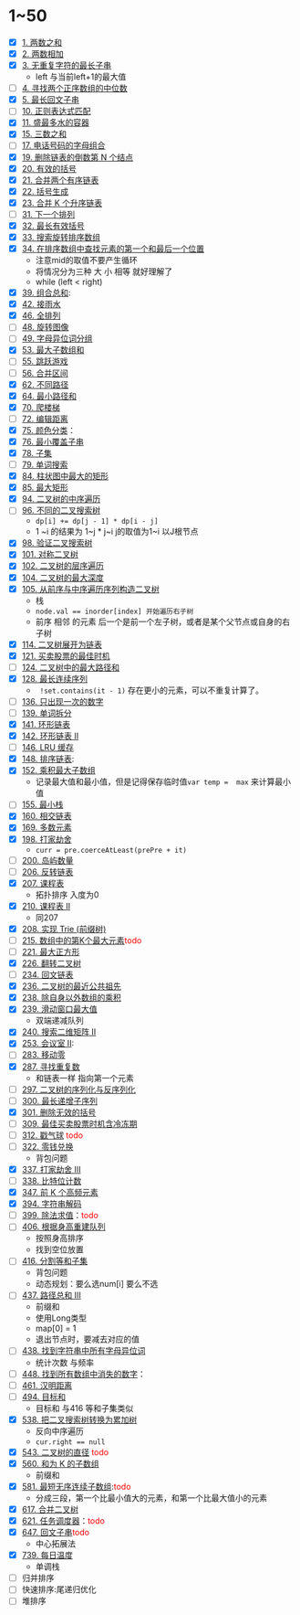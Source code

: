 # 1~50
- [x] [1. 两数之和](https://leetcode.cn/problems/two-sum/?envType=featured-list&envId=2cktkvj)
- [x] [2. 两数相加](https://leetcode.cn/problems/add-two-numbers/?envType=featured-list&envId=2cktkvj) 
- [x] [3. 无重复字符的最长子串](https://leetcode.cn/problems/longest-substring-without-repeating-characters/?envType=featured-list&envId=2cktkvj)
	- left 与当前left+1的最大值
- [ ] [4. 寻找两个正序数组的中位数](https://leetcode.cn/problems/median-of-two-sorted-arrays/?envType=featured-list&envId=2cktkvj)
- [x] [5. 最长回文子串](https://leetcode.cn/problems/longest-palindromic-substring/?envType=featured-list&envId=2cktkvj) 
- [ ] [10. 正则表达式匹配](https://leetcode.cn/problems/regular-expression-matching/?envType=featured-list&envId=2cktkvj)
- [x] [11. 盛最多水的容器](https://leetcode.cn/problems/container-with-most-water/?envType=featured-list&envId=2cktkvj)
- [x] [15. 三数之和](https://leetcode.cn/problems/3sum/?envType=featured-list&envId=2cktkvj)
- [ ] [17. 电话号码的字母组合](https://leetcode.cn/problems/letter-combinations-of-a-phone-number/?envType=featured-list&envId=2cktkvj)
- [x] [19. 删除链表的倒数第 N 个结点](https://leetcode.cn/problems/remove-nth-node-from-end-of-list/?envType=featured-list&envId=2cktkvj)
- [x] [20. 有效的括号](https://leetcode.cn/problems/valid-parentheses/?envType=featured-list&envId=2cktkvj)
- [x] [21. 合并两个有序链表](https://leetcode.cn/problems/merge-two-sorted-lists/?envType=featured-list&envId=2cktkvj)
- [x] [22. 括号生成](https://leetcode.cn/problems/generate-parentheses/?envType=featured-list&envId=2cktkvj)
- [x] [23. 合并 K 个升序链表](https://leetcode.cn/problems/merge-k-sorted-lists/?envType=featured-list&envId=2cktkvj)
- [ ] [31. 下一个排列](https://leetcode.cn/problems/next-permutation/?envType=featured-list&envId=2cktkvj)
- [x] [32. 最长有效括号](https://leetcode.cn/problems/longest-valid-parentheses/?envType=featured-list&envId=2cktkvj)
- [x] [33. 搜索旋转排序数组](https://leetcode.cn/problems/search-in-rotated-sorted-array/?envType=featured-list&envId=2cktkvj)
- [x] [34. 在排序数组中查找元素的第一个和最后一个位置](https://leetcode.cn/problems/find-first-and-last-position-of-element-in-sorted-array/?envType=featured-list&envId=2cktkvj) 
	- 注意mid的取值不要产生循环
	- 将情况分为三种 大 小 相等 就好理解了
	- while (left < right)
- [x] [39. 组合总和](https://leetcode.cn/problems/combination-sum/?envType=featured-list&envId=2cktkvj): 
- [x] [42. 接雨水](https://leetcode.cn/problems/trapping-rain-water/?envType=featured-list&envId=2cktkvj)
- [x] [46. 全排列](https://leetcode.cn/problems/permutations/?envType=featured-list&envId=2cktkvj)
- [ ] [48. 旋转图像](https://leetcode.cn/problems/rotate-image/?envType=featured-list&envId=2cktkvj)
- [ ] [49. 字母异位词分组](https://leetcode.cn/problems/group-anagrams/?envType=featured-list&envId=2cktkvj)
- [x] [53. 最大子数组和](https://leetcode.cn/problems/maximum-subarray/?envType=featured-list&envId=2cktkvj) 
- [ ] [55. 跳跃游戏](https://leetcode.cn/problems/jump-game/?envType=featured-list&envId=2cktkvj)
- [ ] [56. 合并区间](https://leetcode.cn/problems/merge-intervals/?envType=featured-list&envId=2cktkvj)
- [x] [62. 不同路径](https://leetcode.cn/problems/unique-paths/?envType=featured-list&envId=2cktkvj)
- [x] [64. 最小路径和](https://leetcode.cn/problems/minimum-path-sum/?envType=featured-list&envId=2cktkvj)
- [x] [70. 爬楼梯](https://leetcode.cn/problems/climbing-stairs/?envType=featured-list&envId=2cktkvj)
- [ ] [72. 编辑距离](https://leetcode.cn/problems/edit-distance/?envType=featured-list&envId=2cktkvj)
- [x] [75. 颜色分类](https://leetcode.cn/problems/sort-colors/?envType=featured-list&envId=2cktkvj)：
- [x] [76. 最小覆盖子串](https://leetcode.cn/problems/minimum-window-substring/?envType=featured-list&envId=2cktkvj)
- [x] [78. 子集](https://leetcode.cn/problems/subsets/?envType=featured-list&envId=2cktkvj)
- [ ] [79. 单词搜索](https://leetcode.cn/problems/word-search/?envType=featured-list&envId=2cktkvj)
- [x] [84. 柱状图中最大的矩形](https://leetcode.cn/problems/largest-rectangle-in-histogram/?envType=featured-list&envId=2cktkvj)
- [x] [85. 最大矩形](https://leetcode.cn/problems/maximal-rectangle/?envType=featured-list&envId=2cktkvj)
- [x] [94. 二叉树的中序遍历](https://leetcode.cn/problems/binary-tree-inorder-traversal/?envType=featured-list&envId=2cktkvj)
- [ ] [96. 不同的二叉搜索树](https://leetcode.cn/problems/unique-binary-search-trees/?envType=featured-list&envId=2cktkvj)
	-  `dp[i] += dp[j - 1] * dp[i - j]`
	-  1 ~i  的结果为 1~j * j~i  j的取值为1~i  以J根节点
- [x] [98. 验证二叉搜索树](https://leetcode.cn/problems/validate-binary-search-tree/?envType=featured-list&envId=2cktkvj)
- [x] [101. 对称二叉树](https://leetcode.cn/problems/symmetric-tree/?envType=featured-list&envId=2cktkvj)
- [x] [102. 二叉树的层序遍历](https://leetcode.cn/problems/binary-tree-level-order-traversal/?envType=featured-list&envId=2cktkvj)
- [x] [104. 二叉树的最大深度](https://leetcode.cn/problems/maximum-depth-of-binary-tree/?envType=featured-list&envId=2cktkvj)
- [x] [105. 从前序与中序遍历序列构造二叉树](https://leetcode.cn/problems/construct-binary-tree-from-preorder-and-inorder-traversal/?envType=featured-list&envId=2cktkvj)
	- 栈
	- `node.val == inorder[index] 开始遍历右子树`
	- 前序 相邻 的元素 后一个是前一个左子树，或者是某个父节点或自身的右子树
- [x] [114. 二叉树展开为链表](https://leetcode.cn/problems/flatten-binary-tree-to-linked-list/?envType=featured-list&envId=2cktkvj) 
- [x] [121. 买卖股票的最佳时机](https://leetcode.cn/problems/best-time-to-buy-and-sell-stock/?envType=featured-list&envId=2cktkvj)
- [ ] [124. 二叉树中的最大路径和](https://leetcode.cn/problems/binary-tree-maximum-path-sum/?envType=featured-list&envId=2cktkvj)
- [x] [128. 最长连续序列](https://leetcode.cn/problems/longest-consecutive-sequence/?envType=featured-list&envId=2cktkvj)
	- ` !set.contains(it - 1)`  存在更小的元素，可以不重复计算了。
- [ ] [136. 只出现一次的数字](https://leetcode.cn/problems/single-number/?envType=featured-list&envId=2cktkvj)
- [ ] [139. 单词拆分](https://leetcode.cn/problems/word-break/?envType=featured-list&envId=2cktkvj)
- [x] [141. 环形链表](https://leetcode.cn/problems/linked-list-cycle/?envType=featured-list&envId=2cktkvj)
- [x] [142. 环形链表 II](https://leetcode.cn/problems/linked-list-cycle-ii/?envType=featured-list&envId=2cktkvj)
- [ ] [146. LRU 缓存](https://leetcode.cn/problems/lru-cache/?envType=featured-list&envId=2cktkvj)
- [x] [148. 排序链表](https://leetcode.cn/problems/sort-list/?envType=featured-list&envId=2cktkvj):
- [x] [152. 乘积最大子数组](https://leetcode.cn/problems/maximum-product-subarray/?envType=featured-list&envId=2cktkvj)
	-  记录最大值和最小值，但是记得保存临时值`var temp =  max` 来计算最小值
- [ ] [155. 最小栈](https://leetcode.cn/problems/min-stack/?envType=featured-list&envId=2cktkvj)
- [x] [160. 相交链表](https://leetcode.cn/problems/intersection-of-two-linked-lists/?envType=featured-list&envId=2cktkvj)
- [x] [169. 多数元素](https://leetcode.cn/problems/majority-element/?envType=featured-list&envId=2cktkvj)
- [x] [198. 打家劫舍](https://leetcode.cn/problems/house-robber/?envType=featured-list&envId=2cktkvj)
	- `curr = pre.coerceAtLeast(prePre + it)`
- [ ] [200. 岛屿数量](https://leetcode.cn/problems/number-of-islands/?envType=featured-list&envId=2cktkvj)
- [ ] [206. 反转链表](https://leetcode.cn/problems/reverse-linked-list/?envType=featured-list&envId=2cktkvj)
- [x] [207. 课程表](https://leetcode.cn/problems/course-schedule/?envType=featured-list&envId=2cktkvj)
	- 拓扑排序 入度为0
- [x] [210. 课程表 II](https://leetcode.cn/problems/course-schedule-ii/)
	- 同207
- [x] [208. 实现 Trie (前缀树)](https://leetcode.cn/problems/implement-trie-prefix-tree/?envType=featured-list&envId=2cktkvj)
- [ ] [215. 数组中的第K个最大元素](https://leetcode.cn/problems/kth-largest-element-in-an-array/?envType=featured-list&envId=2cktkvj)<font color="#ff0000">todo</font>
- [ ] [221. 最大正方形](https://leetcode.cn/problems/maximal-square/?envType=featured-list&envId=2cktkvj)
- [x] [226. 翻转二叉树](https://leetcode.cn/problems/invert-binary-tree/?envType=featured-list&envId=2cktkvj)
- [ ] [234. 回文链表](https://leetcode.cn/problems/palindrome-linked-list/?envType=featured-list&envId=2cktkvj)
- [x] [236. 二叉树的最近公共祖先](https://leetcode.cn/problems/lowest-common-ancestor-of-a-binary-tree/?envType=featured-list&envId=2cktkvj)  
- [x] [238. 除自身以外数组的乘积](https://leetcode.cn/problems/product-of-array-except-self/?envType=featured-list&envId=2cktkvj) 
- [x] [239. 滑动窗口最大值](https://leetcode.cn/problems/sliding-window-maximum/?envType=featured-list&envId=2cktkvj) 
	- 双端递减队列
- [x] [240. 搜索二维矩阵 II](https://leetcode.cn/problems/search-a-2d-matrix-ii/?envType=featured-list&envId=2cktkvj)
- [x] [253. 会议室 II](https://leetcode.cn/problems/meeting-rooms-ii/?envType=featured-list&envId=2cktkvj):
- [ ] [283. 移动零](https://leetcode.cn/problems/move-zeroes/?envType=featured-list&envId=2cktkvj)
- [x] [287. 寻找重复数](https://leetcode.cn/problems/find-the-duplicate-number/?envType=featured-list&envId=2cktkvj)
	- 和链表一样 指向第一个元素
- [ ] [297. 二叉树的序列化与反序列化](https://leetcode.cn/problems/serialize-and-deserialize-binary-tree/?envType=featured-list&envId=2cktkvj)
- [ ] [300. 最长递增子序列](https://leetcode.cn/problems/longest-increasing-subsequence/?envType=featured-list&envId=2cktkvj)
- [x] [301. 删除无效的括号](https://leetcode.cn/problems/remove-invalid-parentheses/?envType=featured-list&envId=2cktkvj)
- [ ] [309. 最佳买卖股票时机含冷冻期](https://leetcode.cn/problems/best-time-to-buy-and-sell-stock-with-cooldown/?envType=featured-list&envId=2cktkvj)
- [ ] [312. 戳气球](https://leetcode.cn/problems/burst-balloons/?envType=featured-list&envId=2cktkvj) <font color="#ff0000">todo</font>
- [ ] [322. 零钱兑换](https://leetcode.cn/problems/coin-change/?envType=featured-list&envId=2cktkvj)
	- 背包问题
- [x] [337. 打家劫舍 III](https://leetcode.cn/problems/house-robber-iii/?envType=featured-list&envId=2cktkvj)
- [ ] [338. 比特位计数](https://leetcode.cn/problems/counting-bits/?envType=featured-list&envId=2cktkvj)
- [x] [347. 前 K 个高频元素](https://leetcode.cn/problems/top-k-frequent-elements/?envType=featured-list&envId=2cktkvj)
- [x] [394. 字符串解码](https://leetcode.cn/problems/decode-string/?envType=featured-list&envId=2cktkvj)
- [ ] [399. 除法求值](https://leetcode.cn/problems/evaluate-division/?envType=featured-list&envId=2cktkvj)：<font color="#ff0000">todo</font>
- [ ] [406. 根据身高重建队列](https://leetcode.cn/problems/queue-reconstruction-by-height/?envType=featured-list&envId=2cktkvj)
	- 按照身高排序
	- 找到空位放置
- [ ] [416. 分割等和子集](https://leetcode.cn/problems/partition-equal-subset-sum/?envType=featured-list&envId=2cktkvj)
	- 背包问题
	- 动态规划：要么选num[i] 要么不选
- [ ] [437. 路径总和 III](https://leetcode.cn/problems/path-sum-iii/?envType=featured-list&envId=2cktkvj) 
	- 前缀和
	- 使用Long类型
	- map[0] = 1
	- 退出节点时，要减去对应的值
- [ ] [438. 找到字符串中所有字母异位词](https://leetcode.cn/problems/find-all-anagrams-in-a-string/?envType=featured-list&envId=2cktkvj)
	- 统计次数 与频率
- [ ] [448. 找到所有数组中消失的数字](https://leetcode.cn/problems/find-all-numbers-disappeared-in-an-array/?envType=featured-list&envId=2cktkvj)：
- [ ] [461. 汉明距离](https://leetcode.cn/problems/hamming-distance/) 
- [ ] [494. 目标和](https://leetcode.cn/problems/target-sum/?envType=featured-list&envId=2cktkvj) 
	- 目标和 与416 等和子集类似
- [x] [538. 把二叉搜索树转换为累加树](https://leetcode.cn/problems/convert-bst-to-greater-tree/?envType=featured-list&envId=2cktkvj)
	- 反向中序遍历
	- `cur.right == null`
- [x] [543. 二叉树的直径](https://leetcode.cn/problems/diameter-of-binary-tree/?envType=featured-list&envId=2cktkvj) <font color="#ff0000">todo</font>
- [x] [560. 和为 K 的子数组](https://leetcode.cn/problems/subarray-sum-equals-k/?envType=featured-list&envId=2cktkvj)
	- 前缀和
- [x] [581. 最短无序连续子数组](https://leetcode.cn/problems/shortest-unsorted-continuous-subarray/?envType=featured-list&envId=2cktkvj):<font color="#ff0000">todo</font>
	- 分成三段，第一个比最小值大的元素，和第一个比最大值小的元素
- [x] [617. 合并二叉树](https://leetcode.cn/problems/merge-two-binary-trees/?envType=featured-list&envId=2cktkvj)
- [x] [621. 任务调度器](https://leetcode.cn/problems/task-scheduler/?envType=featured-list&envId=2cktkvj)：<font color="#ff0000">todo</font>
- [x] [647. 回文子串](https://leetcode.cn/problems/palindromic-substrings/?envType=featured-list&envId=2cktkvj)<font color="#ff0000">todo</font>
	- 中心拓展法
- [x] [739. 每日温度](https://leetcode.cn/problems/daily-temperatures/?envType=featured-list&envId=2cktkvj)
	- 单调栈
- [ ] 归并排序
- [ ] 快速排序:尾递归优化
- [ ] 堆排序